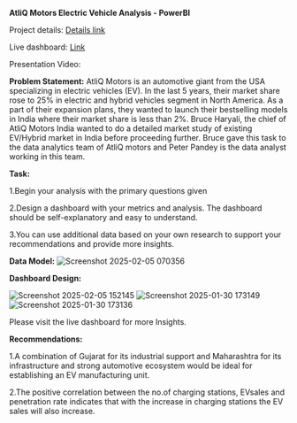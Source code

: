 **AtliQ Motors Electric Vehicle Analysis - PowerBI**

Project details: [Details link](https://codebasics.io/challenge/codebasics-resume-project-challenge)

Live dashboard: [Link](https://app.powerbi.com/view?r=eyJrIjoiODUzNDZmN2MtMzM4YS00NzdmLWExYjYtMDdkZmFlYThjNzE4IiwidCI6ImM2ZTU0OWIzLTVmNDUtNDAzMi1hYWU5LWQ0MjQ0ZGM1YjJjNCJ9)

Presentation Video: 

**Problem Statement:** 
AtliQ Motors is an automotive giant from the USA specializing in electric vehicles 
(EV). In the last 5 years, their market share rose to 25% in electric and hybrid 
vehicles segment in North America. As a part of their expansion plans, they wanted 
to launch their bestselling models in India where their market share is less than 2%. 
Bruce Haryali, the chief of AtliQ Motors India wanted to do a detailed market study 
of existing EV/Hybrid market in India before proceeding further. Bruce gave this task 
to the data analytics team of AtliQ motors and Peter Pandey is the data analyst 
working in this team.

**Task:**

1.Begin your analysis with the primary questions given

2.Design a dashboard with your metrics and analysis. The dashboard should be 
self-explanatory and easy to understand. 

3.You can use additional data based on your own research to support your 
recommendations and provide more insights.


**Data Model:**
![Screenshot 2025-02-05 070356](https://github.com/user-attachments/assets/cb6459c8-bd1d-403e-a62b-9c554f5b1f3b)

**Dashboard Design:**

![Screenshot 2025-02-05 152145](https://github.com/user-attachments/assets/d6aa11c6-3dfb-46cc-bfe9-36fc6b7083b7)
![Screenshot 2025-01-30 173149](https://github.com/user-attachments/assets/d27fef0e-0f2a-4d53-a9a5-e7534f5fe8f1)
![Screenshot 2025-01-30 173136](https://github.com/user-attachments/assets/3be7c015-2bef-4df0-bea7-7788c60d4c25)



Please visit the live dashboard for more Insights.

**Recommendations:**

1.A combination of Gujarat for its industrial support and Maharashtra for its infrastructure and strong automotive ecosystem would be ideal for establishing an EV manufacturing unit.

2.The positive correlation between the no.of charging stations, EVsales and penetration rate indicates that with the increase in charging stations the EV sales will also increase.


